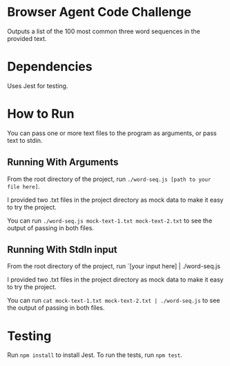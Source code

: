 # Browser Agent Code Challenge
Outputs a list of the 100 most common three word sequences in the provided text.

# Dependencies
Uses Jest for testing.
# How to Run
You can pass one or more text files to the program as arguments, or pass text to stdin.

## Running With Arguments
From the root directory of the project, run `./word-seq.js [path to your file here]`.

I provided two .txt files in the project directory as mock data to make it easy to try the project.

You can run `./word-seq.js mock-text-1.txt mock-text-2.txt` to see the output of passing in both files.

## Running With StdIn input
From the root directory of the project, run `[your input here] | ./word-seq.js

I provided two .txt files in the project directory as mock data to make it easy to try the project.

You can run `cat mock-text-1.txt mock-text-2.txt | ./word-seq.js`  to see the output of passing in both files.

# Testing
Run `npm install` to install Jest. To run the tests, run `npm test`.


